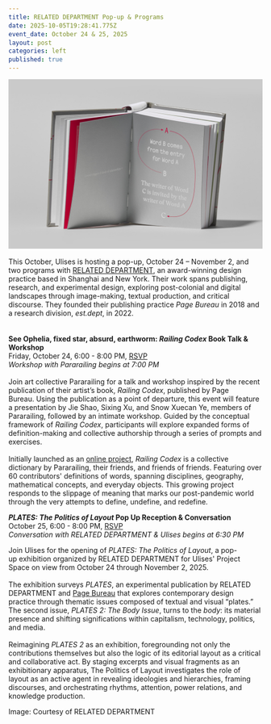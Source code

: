 ```yaml
---
title: RELATED DEPARTMENT Pop-up & Programs
date: 2025-10-05T19:28:41.775Z
event_date: October 24 & 25, 2025
layout: post
categories: left
published: true
---
```

![RELATED DEPARTMENT, Railing Codex](/assets/img/railing-codex-book-2.jpg)

This October, Ulises is hosting a pop-up, October 24 – November 2, and two programs with [RELATED DEPARTMENT](http://www.related.design/), an award-winning design practice based in Shanghai and New York. Their work spans publishing, research, and experimental design, exploring post-colonial and digital landscapes through image-making, textual production, and critical discourse. They founded their publishing practice *Page Bureau* in 2018 and a research division, *est.dept*, in 2022.\
\
\
**See Ophelia, fixed star, absurd, earthworm: *Railing Codex* Book Talk & Workshop**\
Friday, October 24, 6:00 - 8:00 PM, [RSVP](https://www.eventbrite.com/e/1766490353199?aff=oddtdtcreator)\
*Workshop with Pararailing begins at 7:00 PM*\
\
Join art collective Pararailing for a talk and workshop inspired by the recent publication of their artist’s book, *Railing Codex*, published by Page Bureau. Using the publication as a point of departure, this event will feature a presentation by Jie Shao, Sixing Xu, and Snow Xuecan Ye, members of Pararailing, followed by an intimate workshop. Guided by the conceptual framework of *Railing Codex*, participants will explore expanded forms of definition-making and collective authorship through a series of prompts and exercises.\
\
Initially launched as an [online project](https://railingcodex.com/), *Railing Codex* is a collective dictionary by Pararailing, their friends, and friends of friends. Featuring over 60 contributors' definitions of words, spanning disciplines, geography, mathematical concepts, and everyday objects. This growing project responds to the slippage of meaning that marks our post-pandemic world through the very attempts to define, undefine, and redefine.



***PLATES: The Politics of Layout* Pop Up Reception & Conversation**\
October 25, 6:00 - 8:00 PM, [RSVP](https://www.eventbrite.com/e/plates-the-politics-of-layout-opening-reception-tickets-1766515709039?aff=oddtdtcreator)\
*Conversation with RELATED DEPARTMENT & Ulises begins at 6:30 PM*

Join Ulises for the opening of *PLATES: The Politics of Layout*, a pop-up exhibition organized by RELATED DEPARTMENT for Ulises' Project Space on view from October 24 through November 2, 2025.\
\
The exhibition surveys *PLATES*, an experimental publication by RELATED DEPARTMENT and [Page Bureau](https://www.instagram.com/page.bureau/?hl=en) that explores contemporary design practice through thematic issues composed of textual and visual “plates.” The second issue, *PLATES 2: The Body Issue*, turns to the *body*: its material presence and shifting significations within capitalism, technology, politics, and media.\
\
Reimagining *PLATES 2* as an exhibition, foregrounding not only the contributions themselves but also the logic of its editorial layout as a critical and collaborative act. By staging excerpts and visual fragments as an exhibitionary apparatus, The Politics of Layout investigates the role of layout as an active agent in revealing ideologies and hierarchies, framing discourses, and orchestrating rhythms, attention, power relations, and knowledge production. 

Image: Courtesy of RELATED DEPARTMENT